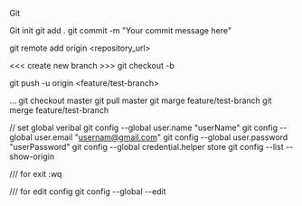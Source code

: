 <p> Git </p>



Git init
git add .
git commit -m "Your commit message here"

git remote add origin <repository_url>

<<< create new branch >>>
git checkout -b <branch-name>

git push -u origin <feature/test-branch>

...
git checkout master
git pull master
git marge feature/test-branch
git merge feature/test-branch



// set global veribal
git config --global user.name "userName"
git config --global user.email "usernam@gmail.com"
git config --global user.password "userPassword"
git config --global credential.helper store
git config --list --show-origin

/// for exit :wq


/// for edit config
git config --global --edit
